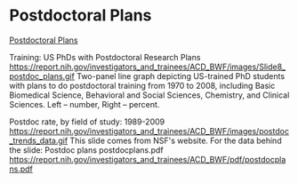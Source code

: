 # Postdoctoral Plans  

[Postdoctoral Plans](https://report.nih.gov/investigators_and_trainees/ACD_BWF/postdoctoral_plans.aspx)  

Training: US PhDs with Postdoctoral Research Plans
https://report.nih.gov/investigators_and_trainees/ACD_BWF/images/Slide8_postdoc_plans.gif
Two-panel line graph depicting US-trained PhD students with plans to do postdoctoral training from 1970 to 2008, including Basic Biomedical Science, Behavioral and Social Sciences, Chemistry, and Clinical Sciences.  Left – number, Right – percent.

Postdoc rate, by field of study: 1989-2009
https://report.nih.gov/investigators_and_trainees/ACD_BWF/images/postdoc_trends_data.gif
This slide comes from NSF's website.  For the data behind the slide: 
Postdoc plans postdocplans.pdf
https://report.nih.gov/investigators_and_trainees/ACD_BWF/pdf/postdocplans.pdf